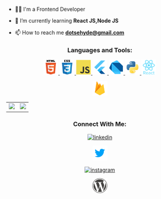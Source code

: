 - 👨‍💻 I'm a Frontend Developer

- 🌱 I’m currently learning **React JS,Node JS**

- 📫 How to reach me **dotsehyde@gmail.com**
  <br>

<div align="center">

### Languages and Tools:

<a href="https://www.w3.org/html/" target="_blank"> <img src="https://raw.githubusercontent.com/devicons/devicon/master/icons/html5/html5-original-wordmark.svg" alt="html5" width="40" height="40"/> </a>
<a href="https://www.w3schools.com/css/" target="_blank"> <img src="https://raw.githubusercontent.com/devicons/devicon/master/icons/css3/css3-original-wordmark.svg" alt="css3" width="40" height="40"/> </a>
<a href="https://developer.mozilla.org/en-US/docs/Web/JavaScript" target="_blank"> <img src="https://raw.githubusercontent.com/devicons/devicon/master/icons/javascript/javascript-original.svg" alt="javascript" width="40" height="40"/> </a>
<a href="https://flutter.dev" target="_blank"> <img src="https://raw.githubusercontent.com/github/explore/80688e429a7d4ef2fca1e82350fe8e3517d3494d/topics/flutter/flutter.png" alt="flutter" width="40" height="40"/> </a>
<a href="https://www.dart.dev/" target="_blank"> <img src="https://raw.githubusercontent.com/github/explore/80688e429a7d4ef2fca1e82350fe8e3517d3494d/topics/dart/dart.png" alt="dart" width="40" height="40"/> </a>
<a href="https://www.python.org" target="_blank"> <img src="https://raw.githubusercontent.com/devicons/devicon/master/icons/python/python-original.svg" alt="python" width="40" height="40"/> </a>
<a href="https://reactjs.org/" target="_blank"> <img src="https://raw.githubusercontent.com/devicons/devicon/master/icons/react/react-original-wordmark.svg" alt="react" width="40" height="40"/> </a> </p>
<a href="https://www.firebase.google.com" target="_blank"> <img src="https://raw.githubusercontent.com/github/explore/80688e429a7d4ef2fca1e82350fe8e3517d3494d/topics/firebase/firebase.png" alt="firebase" width="40" height="40"/> </a>

<table><tr><td><img src="https://github-readme-stats.vercel.app/api/top-langs/?username=dotsehyde&layout=compact"/></td><td><img src="https://github-readme-streak-stats.herokuapp.com/?user=dotsehyde"/></td></tr></table>

### Connect With Me:

<a href="https://www.linkedin.com/in/dotsehyde/" target="_blank"> <img src="https://user-images.githubusercontent.com/36896102/121735488-d13a2d00-cb13-11eb-9af1-f32bbc015e0b.png" alt="linkedin" width="40" height="40"/> </a>

<a href="https://twitter.com/dotsehyde/" target="_blank"> <img src="https://raw.githubusercontent.com/github/explore/80688e429a7d4ef2fca1e82350fe8e3517d3494d/topics/twitter/twitter.png" alt="twitter" width="40" height="40"/> </a>

<a href="https://www.instagram.com/dotsehyde" target="_blank"> <img src="https://image.flaticon.com/icons/png/512/174/174855.png" alt="instagram" width="40" height="40"/> </a>

<a href="https://www.thebbnr.com/" target="_blank"> <img src="https://raw.githubusercontent.com/github/explore/80688e429a7d4ef2fca1e82350fe8e3517d3494d/topics/wordpress/wordpress.png" alt="thebbnr" width="40" height="40"/> </a>

</div>

